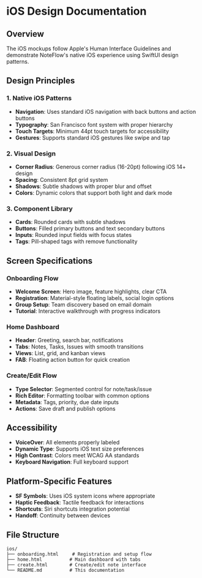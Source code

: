 # iOS Design Documentation

## Overview
The iOS mockups follow Apple's Human Interface Guidelines and demonstrate NoteFlow's native iOS experience using SwiftUI design patterns.

## Design Principles

### 1. Native iOS Patterns
- **Navigation**: Uses standard iOS navigation with back buttons and action buttons
- **Typography**: San Francisco font system with proper hierarchy
- **Touch Targets**: Minimum 44pt touch targets for accessibility
- **Gestures**: Supports standard iOS gestures like swipe and tap

### 2. Visual Design
- **Corner Radius**: Generous corner radius (16-20pt) following iOS 14+ design
- **Spacing**: Consistent 8pt grid system
- **Shadows**: Subtle shadows with proper blur and offset
- **Colors**: Dynamic colors that support both light and dark mode

### 3. Component Library
- **Cards**: Rounded cards with subtle shadows
- **Buttons**: Filled primary buttons and text secondary buttons
- **Inputs**: Rounded input fields with focus states
- **Tags**: Pill-shaped tags with remove functionality

## Screen Specifications

### Onboarding Flow
- **Welcome Screen**: Hero image, feature highlights, clear CTA
- **Registration**: Material-style floating labels, social login options
- **Group Setup**: Team discovery based on email domain
- **Tutorial**: Interactive walkthrough with progress indicators

### Home Dashboard
- **Header**: Greeting, search bar, notifications
- **Tabs**: Notes, Tasks, Issues with smooth transitions
- **Views**: List, grid, and kanban views
- **FAB**: Floating action button for quick creation

### Create/Edit Flow
- **Type Selector**: Segmented control for note/task/issue
- **Rich Editor**: Formatting toolbar with common options
- **Metadata**: Tags, priority, due date inputs
- **Actions**: Save draft and publish options

## Accessibility
- **VoiceOver**: All elements properly labeled
- **Dynamic Type**: Supports iOS text size preferences
- **High Contrast**: Colors meet WCAG AA standards
- **Keyboard Navigation**: Full keyboard support

## Platform-Specific Features
- **SF Symbols**: Uses iOS system icons where appropriate
- **Haptic Feedback**: Tactile feedback for interactions
- **Shortcuts**: Siri shortcuts integration potential
- **Handoff**: Continuity between devices

## File Structure
```
ios/
├── onboarding.html     # Registration and setup flow
├── home.html          # Main dashboard with tabs
├── create.html        # Create/edit note interface
└── README.md          # This documentation
```